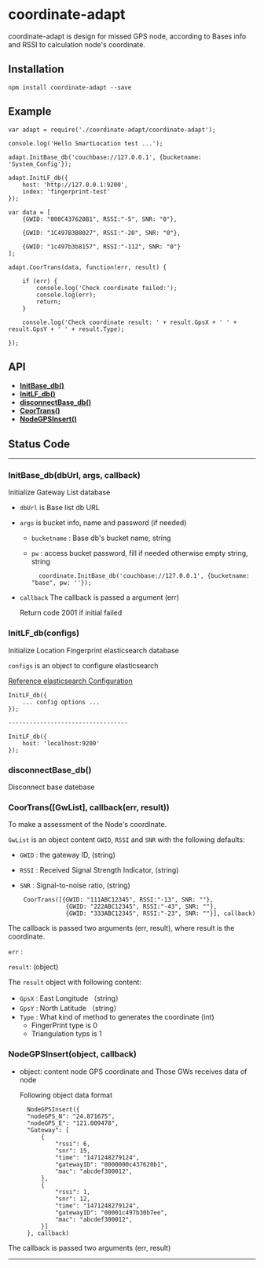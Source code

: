 # coordinate-adapt
coordinate-adapt is design for missed GPS node, according to Bases info and RSSI to calculation node's coordinate.

<a name="install"></a>
## Installation
    npm install coordinate-adapt --save

<a name="example"></a>
## Example
	var adapt = require('./coordinate-adapt/coordinate-adapt');

	console.log('Hello SmartLocation test ...');
	
	adapt.InitBase_db('couchbase://127.0.0.1', {bucketname: 'System_Config'});
	
	adapt.InitLF_db({
	    host: 'http://127.0.0.1:9200',
	    index: 'fingerprint-test'
	});
	
	var data = [
	    {GWID: "000C437620B1", RSSI:"-5", SNR: "0"},
	
	    {GWID: "1C497B3B8027", RSSI:"-20", SNR: "0"},
	
	    {GWID: "1c497b3b8157", RSSI:"-112", SNR: "0"}
	];
	
	adapt.CoorTrans(data, function(err, result) {
	
	    if (err) {
	        console.log('Check coordinate failed:');
	        console.log(err);
	        return;
	    }
	
	    console.log('Check coordinate result: ' + result.GpsX + ' ' + result.GpsY + ' ' + result.Type);
	
	});

<a name="api"></a>
## API
  * <a href="#InitBase_db"><corde><b>InitBase_db()</b></code></a>
  * <a href="#InitLF_db"><corde><b>InitLF_db()</b></code></a>
  * <a href="#disconnectBase_db"><corde><b>disconnectBase_db()</b></code></a>
  * <a href="#CoorTrans"><corde><b>CoorTrans()</b></code></a>
  * <a href="#NodeGPSInsert"><corde><b>NodeGPSInsert()</b></code></a>

## Status Code

-------------------------------------------------------
<a name="InitBase_db"></a>
### InitBase_db(dbUrl, args, callback)
Initialize Gateway List database
 * `dbUrl` is Base list db URL
 * `args` is bucket info, name and password (if needed)
    * `bucketname` : Base db's bucket name, string
    * `pw` : access bucket password, fill if needed otherwise empty string, string

			coordinate.InitBase_db('couchbase://127.0.0.1', {bucketname: "base", pw: ''});

 * `callback`  The callback is passed a argument (err)
    
    Return code 2001 if initial failed
    
<a name="InitLF_db"></a>
### InitLF_db(configs)
Initialize Location Fingerprint elasticsearch database

`configs` is an object to configure elasticsearch

[Reference elasticsearch Configuration](https://www.elastic.co/guide/en/elasticsearch/client/javascript-api/current/configuration.html#config-options)

	InitLF_db({
        ... config options ...
    });

    ----------------------------------

    InitLF_db({
        host: 'localhost:9200'
    });

<a name="disconnectBase_db"></a>
### disconnectBase_db()
Disconnect base datebase

<a name="CoorTrans"></a>
### CoorTrans([GwList], callback(err, result))
To make a assessment of the Node's coordinate.

`GwList` is an object content `GWID`, `RSSI` and `SNR` with the following defaults:
 * `GWID` : the gateway ID, (string)
 * `RSSI` : Received Signal Strength Indicator, (string)
 * `SNR` : Signal-to-noise ratio, (string)

		CoorTrans([{GWID: "111ABC12345", RSSI:"-13", SNR: ""},
                    {GWID: "222ABC12345", RSSI:"-43", SNR: ""},
                    {GWID: "333ABC12345", RSSI:"-23", SNR: ""}], callback)

 The callback is passed two arguments (err, result), where result is the coordinate.

`err` :

`result`: (object)

 The `result` object with following content:
 * `GpsX` : East Longitude （string）
 * `GpsY` :	North Latitude （string）
 * `Type` : What kind of method to generates the coordinate (int)
    * FingerPrint type is 0
    * Triangulation typs is 1

<a name="NodeGPSInsert"></a>
### NodeGPSInsert(object, callback)
* object: content node GPS coordinate and Those GWs receives data of node

	Following object data format

        NodeGPSInsert({
        "nodeGPS_N": "24.871675",
        "nodeGPS_E": "121.009478",
        "Gateway": [
            {
                "rssi": 6,
                "snr": 15,
                "time": "1471248279124",
                "gatewayID": "0000000c437620b1",
                "mac": "abcdef300012",
            },
            {
                "rssi": 1,
                "snr": 12,
                "time": "1471248279124",
                "gatewayID": "00001c497b30b7ee",
                "mac": "abcdef300012",
            }]
        }, callback)

The callback is passed two arguments (err, result)

-------------------------------------------------------
